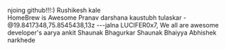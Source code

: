 njoing github!!!:)
Rushikesh kale  
HomeBrew is Awesome
Pranav
darshana
kaustubh tulaskar - @19.8417348,75.8545438,13z  ---jalna
LUCIFER0x7, We all are awesome developer's 
aarya
ankit 
Shaunak Bhagurkar
Shaunak Bhaiyya
Abhishek narkhede
